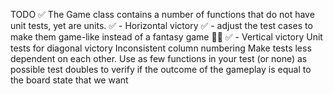 TODO 
✅ The Game class contains a number of functions that do not have unit tests, yet are units.
✅ - Horizontal victory
✅ - adjust the test cases to make them game-like instead of a fantasy game 🧙‍♂️
✅ - Vertical victory 
Unit tests for diagonal victory
Inconsistent column numbering
Make tests less dependent on each other. Use as few functions in your test (or none) as possible
test doubles to verify if the outcome of the gameplay is equal to the board state that we want